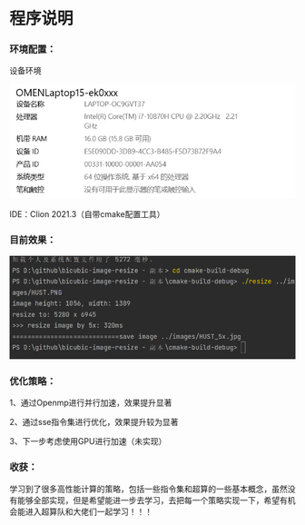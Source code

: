 # 程序说明

### 环境配置：

设备环境

![image-20221201023800496](./image-20221201023800496.png)

IDE：Clion 2021.3（自带cmake配置工具）

### 目前效果：

![image-20221201023957044](.\image-20221201023957044.png)

### 优化策略：

1、通过Openmp进行并行加速，效果提升显著

2、通过sse指令集进行优化，效果提升较为显著

3、下一步考虑使用GPU进行加速（未实现）

### 收获：

学习到了很多高性能计算的策略，包括一些指令集和超算的一些基本概念，虽然没有能够全部实现，但是希望能进一步去学习，去把每一个策略实现一下，希望有机会能进入超算队和大佬们一起学习！！！